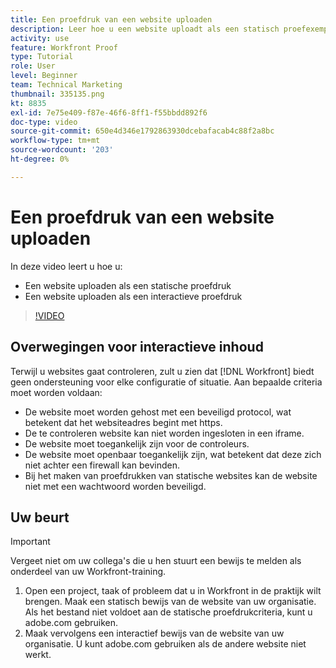 ```yaml
---
title: Een proefdruk van een website uploaden
description: Leer hoe u een website uploadt als een statisch proefexemplaar en interactieve proefdruk in [!DNL  Workfront].
activity: use
feature: Workfront Proof
type: Tutorial
role: User
level: Beginner
team: Technical Marketing
thumbnail: 335135.png
kt: 8835
exl-id: 7e75e409-f87e-46f6-8ff1-f55bbdd892f6
doc-type: video
source-git-commit: 650e4d346e1792863930dcebafacab4c88f2a8bc
workflow-type: tm+mt
source-wordcount: '203'
ht-degree: 0%

---
```


# Een proefdruk van een website uploaden

In deze video leert u hoe u:

* Een website uploaden als een statische proefdruk
* Een website uploaden als een interactieve proefdruk

>[!VIDEO](https://video.tv.adobe.com/v/335135/?quality=12&learn=on)


## Overwegingen voor interactieve inhoud

Terwijl u websites gaat controleren, zult u zien dat [!DNL Workfront] biedt geen ondersteuning voor elke configuratie of situatie. Aan bepaalde criteria moet worden voldaan:

* De website moet worden gehost met een beveiligd protocol, wat betekent dat het websiteadres begint met https.
* De te controleren website kan niet worden ingesloten in een iframe.
* De website moet toegankelijk zijn voor de controleurs.
* De website moet openbaar toegankelijk zijn, wat betekent dat deze zich niet achter een firewall kan bevinden.
* Bij het maken van proefdrukken van statische websites kan de website niet met een wachtwoord worden beveiligd.

## Uw beurt

>[!IMPORTANT]
>
>Vergeet niet om uw collega&#39;s die u hen stuurt een bewijs te melden als onderdeel van uw Workfront-training.

1. Open een project, taak of probleem dat u in Workfront in de praktijk wilt brengen. Maak een statisch bewijs van de website van uw organisatie. Als het bestand niet voldoet aan de statische proefdrukcriteria, kunt u adobe.com gebruiken.
1. Maak vervolgens een interactief bewijs van de website van uw organisatie. U kunt adobe.com gebruiken als de andere website niet werkt.

<!-- 
Learn more about these considerations in the articles Generate a static proof for a website or other web content and Generate an interactive proof for a website or other web content. 
-->

<!--
### Learn more
[!DNL Workfront] also supports interactive proofing of files generated from a ZIP file. Learn how to prepare the ZIP file for uploading in the article Interactive content proofs.

* Generate a static proof for a website or other web content
* Generate an interactive proof for a website or other web content
* Generate a proof for interactive content in a ZIP file
* Understand the desktop proofing viewer
* Install the desktop proofing viewer
-->
